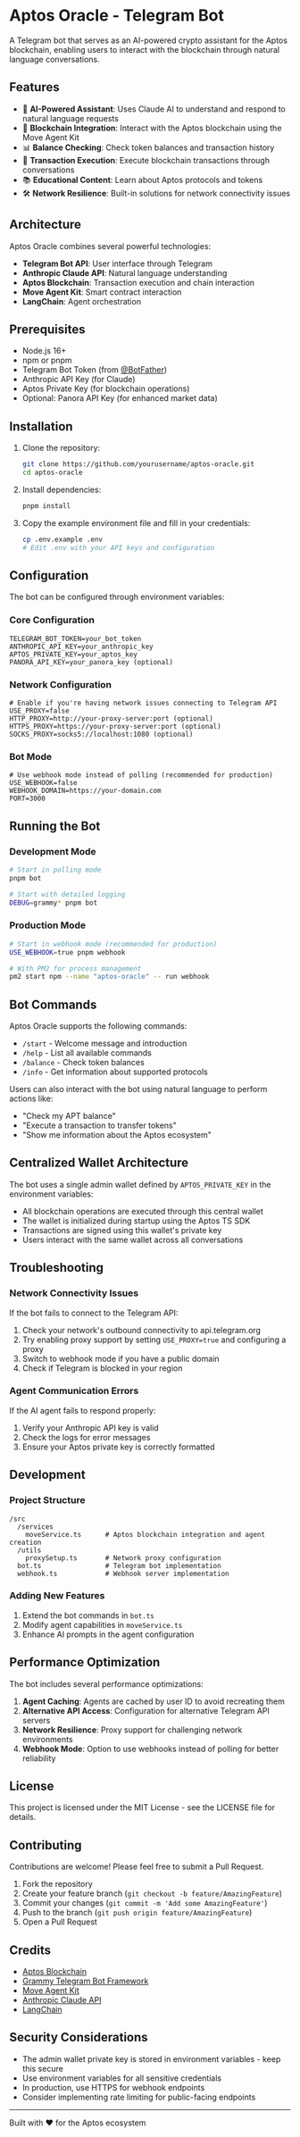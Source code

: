 # Aptos Oracle - Telegram Bot

A Telegram bot that serves as an AI-powered crypto assistant for the Aptos blockchain, enabling users to interact with the blockchain through natural language conversations.

## Features

- 🤖 **AI-Powered Assistant**: Uses Claude AI to understand and respond to natural language requests
- 🔄 **Blockchain Integration**: Interact with the Aptos blockchain using the Move Agent Kit
- 📊 **Balance Checking**: Check token balances and transaction history
- 💸 **Transaction Execution**: Execute blockchain transactions through conversations
- 📚 **Educational Content**: Learn about Aptos protocols and tokens
- 🛠️ **Network Resilience**: Built-in solutions for network connectivity issues

## Architecture

Aptos Oracle combines several powerful technologies:

- **Telegram Bot API**: User interface through Telegram
- **Anthropic Claude API**: Natural language understanding
- **Aptos Blockchain**: Transaction execution and chain interaction
- **Move Agent Kit**: Smart contract interaction
- **LangChain**: Agent orchestration

## Prerequisites

- Node.js 16+
- npm or pnpm
- Telegram Bot Token (from [@BotFather](https://t.me/BotFather))
- Anthropic API Key (for Claude)
- Aptos Private Key (for blockchain operations)
- Optional: Panora API Key (for enhanced market data)

## Installation

1. Clone the repository:
   ```bash
   git clone https://github.com/yourusername/aptos-oracle.git
   cd aptos-oracle
   ```

2. Install dependencies:
   ```bash
   pnpm install
   ```

3. Copy the example environment file and fill in your credentials:
   ```bash
   cp .env.example .env
   # Edit .env with your API keys and configuration
   ```

## Configuration

The bot can be configured through environment variables:

### Core Configuration
```
TELEGRAM_BOT_TOKEN=your_bot_token
ANTHROPIC_API_KEY=your_anthropic_key
APTOS_PRIVATE_KEY=your_aptos_key
PANORA_API_KEY=your_panora_key (optional)
```

### Network Configuration
```
# Enable if you're having network issues connecting to Telegram API
USE_PROXY=false
HTTP_PROXY=http://your-proxy-server:port (optional)
HTTPS_PROXY=https://your-proxy-server:port (optional)
SOCKS_PROXY=socks5://localhost:1080 (optional)
```

### Bot Mode
```
# Use webhook mode instead of polling (recommended for production)
USE_WEBHOOK=false
WEBHOOK_DOMAIN=https://your-domain.com
PORT=3000
```

## Running the Bot

### Development Mode
```bash
# Start in polling mode
pnpm bot

# Start with detailed logging
DEBUG=grammy* pnpm bot
```

### Production Mode
```bash
# Start in webhook mode (recommended for production)
USE_WEBHOOK=true pnpm webhook

# With PM2 for process management
pm2 start npm --name "aptos-oracle" -- run webhook
```

## Bot Commands

Aptos Oracle supports the following commands:

- `/start` - Welcome message and introduction
- `/help` - List all available commands
- `/balance` - Check token balances
- `/info` - Get information about supported protocols

Users can also interact with the bot using natural language to perform actions like:
- "Check my APT balance"
- "Execute a transaction to transfer tokens"
- "Show me information about the Aptos ecosystem"

## Centralized Wallet Architecture

The bot uses a single admin wallet defined by `APTOS_PRIVATE_KEY` in the environment variables:

- All blockchain operations are executed through this central wallet
- The wallet is initialized during startup using the Aptos TS SDK
- Transactions are signed using this wallet's private key
- Users interact with the same wallet across all conversations

## Troubleshooting

### Network Connectivity Issues

If the bot fails to connect to the Telegram API:

1. Check your network's outbound connectivity to api.telegram.org
2. Try enabling proxy support by setting `USE_PROXY=true` and configuring a proxy
3. Switch to webhook mode if you have a public domain
4. Check if Telegram is blocked in your region

### Agent Communication Errors

If the AI agent fails to respond properly:

1. Verify your Anthropic API key is valid
2. Check the logs for error messages
3. Ensure your Aptos private key is correctly formatted

## Development

### Project Structure

```
/src
  /services
    moveService.ts      # Aptos blockchain integration and agent creation
  /utils
    proxySetup.ts       # Network proxy configuration
  bot.ts                # Telegram bot implementation
  webhook.ts            # Webhook server implementation
```

### Adding New Features

1. Extend the bot commands in `bot.ts`
2. Modify agent capabilities in `moveService.ts`
3. Enhance AI prompts in the agent configuration

## Performance Optimization

The bot includes several performance optimizations:

1. **Agent Caching**: Agents are cached by user ID to avoid recreating them
2. **Alternative API Access**: Configuration for alternative Telegram API servers
3. **Network Resilience**: Proxy support for challenging network environments
4. **Webhook Mode**: Option to use webhooks instead of polling for better reliability

## License

This project is licensed under the MIT License - see the LICENSE file for details.

## Contributing

Contributions are welcome! Please feel free to submit a Pull Request.

1. Fork the repository
2. Create your feature branch (`git checkout -b feature/AmazingFeature`)
3. Commit your changes (`git commit -m 'Add some AmazingFeature'`)
4. Push to the branch (`git push origin feature/AmazingFeature`)
5. Open a Pull Request

## Credits

- [Aptos Blockchain](https://aptoslabs.com/)
- [Grammy Telegram Bot Framework](https://grammy.dev/)
- [Move Agent Kit](https://github.com/aptos-labs/move-agent-kit)
- [Anthropic Claude API](https://www.anthropic.com/)
- [LangChain](https://langchain.com/)

## Security Considerations

- The admin wallet private key is stored in environment variables - keep this secure
- Use environment variables for all sensitive credentials
- In production, use HTTPS for webhook endpoints
- Consider implementing rate limiting for public-facing endpoints

---

Built with ❤️ for the Aptos ecosystem